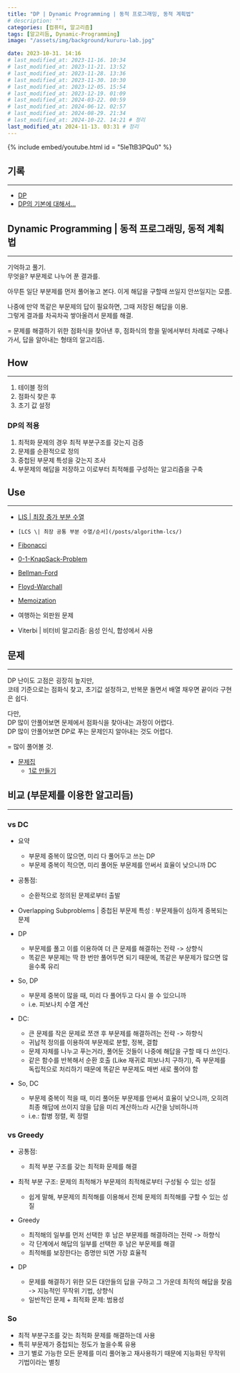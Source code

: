 ```yaml
---
title: "DP | Dynamic Programming | 동적 프로그래밍, 동적 계획법"
# description: ""
categories: [컴퓨터, 알고리즘]
tags: [알고리듬, Dynamic-Programming]
image: "/assets/img/background/kururu-lab.jpg"

date: 2023-10-31. 14:16
# last_modified_at: 2023-11-16. 10:34
# last_modified_at: 2023-11-21. 13:52
# last_modified_at: 2023-11-28. 13:36
# last_modified_at: 2023-11-30. 10:30
# last_modified_at: 2023-12-05. 15:54
# last_modified_at: 2023-12-19. 01:09
# last_modified_at: 2024-03-22. 00:59
# last_modified_at: 2024-06-12. 02:57
# last_modified_at: 2024-08-29. 21:34
# last_modified_at: 2024-10-22. 14:21 # 정리
last_modified_at: 2024-11-13. 03:31 # 정리
---
```


{% include embed/youtube.html id = "5leTtB3PQu0" %}

## 기록

---

- [DP](https://namu.wiki/w/%EB%8F%99%EC%A0%81%20%EA%B3%84%ED%9A%8D%EB%B2%95)
- [DP의 기본에 대해서...](https://stonejjun.tistory.com/23)

## Dynamic Programming | 동적 프로그래밍, 동적 계획법

---

기억하고 풀기.  
무엇을? 부문제로 나누어 푼 결과를.  

아무튼 일단 부분제를 먼저 풀어놓고 본다. 이게 해답을 구할때 쓰일지 안쓰일지는 모름.  

나중에 만약 똑같은 부문제의 답이 필요하면, 그때 저장된 해답을 이용.  
그렇게 결과를 차곡차곡 쌓아올려서 문제를 해결.  

= 문제를 해결하기 위한 점화식을 찾아낸 후, 점화식의 항을 밑에서부터 차례로 구해나가서, 답을 알아내는 형태의 알고리듬.  

## How

---

1. 테이블 정의
2. 점화식 찾은 후
3. 초기 값 설정

### DP의 적용

1. 최적화 문제의 경우 최적 부분구조를 갖는지 검증
2. 문제를 순환적으로 정의
3. 중첩된 부문제 특성을 갖는지 조사
4. 부문제의 해답을 저장하고 이로부터 최적해를 구성하는 알고리즘을 구축

## Use

---

- [LIS \| 최장 증가 부분 수열](/posts/algorithm-lis/)
- `[LCS \| 최장 공통 부분 수열/순서](/posts/algorithm-lcs/)`

- [Fibonacci](/posts/algorithm-fibonacci/)
- [0-1-KnapSack-Problem](/posts/0-1-knapsack-problem/)
- [Bellman-Ford](/posts/algorithm-bellman-ford/)
- [Floyd-Warchall](/posts/algorithm-floyd-warchall/)

- [Memoization](/posts/algorithm-memoization/)

- 여행하는 외판원 문제
- Viterbi \| 비터비 알고리즘: 음성 인식, 합성에서 사용

## 문제

---

DP 난이도 고점은 굉장히 높지만,  
코테 기준으로는 점화식 찾고, 초기값 설정하고, 반복문 돌면서 배열 채우면 끝이라 구현은 쉽다.  

다만,  
DP 많이 안풀어보면 문제에서 점화식을 찾아내는 과정이 어렵다.  
DP 많이 안풀어보면 DP로 푸는 문제인지 알아내는 것도 어렵다.  

= 많이 풀어볼 것.  

- [문제집](https://www.acmicpc.net/workbook/view/7319)
  - [1로 만들기](https://www.acmicpc.net/problem/1463)  

## 비교 (부문제를 이용한 알고리듬)

---

### vs DC

- 요약
  - 부문제 중복이 많으면, 미리 다 풀어두고 쓰는 DP
  - 부문제 중복이 적으면, 미리 풀어둔 부문제를 안써서 효율이 낮으니까 DC

- 공통점:
  - 순환적으로 정의된 문제로부터 출발

- Overlapping Subproblems \| 중첩된 부문제 특성 : 부문제들이 심하게 중복되는 문제

- DP
  - 부문제를 풀고 이를 이용하여 더 큰 문제를 해결하는 전략 -> 상향식
  - 똑같은 부문제는 딱 한 번만 풀어두면 되기 때문에, 똑같은 부문제가 많으면 많을수록 유리

- So, DP
  - 부문제 중복이 많을 때, 미리 다 풀어두고 다시 쓸 수 있으니까
  - i.e. 피보나치 수열 계산

- DC:
  - 큰 문제를 작은 문제로 쪼갠 후 부문제를 해결하려는 전략 -> 하향식
  - 귀납적 정의를 이용하여 부문제로 분할, 정복, 결합
  - 문제 자체를 나누고 푸는거라, 풀어둔 것들이 나중에 해답을 구할 때 다 쓰인다.
  - 같은 함수를 반복해서 순환 호출 (Like 재귀로 피보나치 구하기), 즉 부문제를 독립적으로 처리하기 때문에 똑같은 부문제도 매번 새로 풀어야 함

- So, DC
  - 부문제 중복이 적을 때, 미리 풀어둔 부문제를 안써서 효율이 낮으니까, 오히려 최종 해답에 쓰이지 않을 답을 미리 계산하느라 시간을 낭비하니까
  - i.e.: 합병 정렬, 퀵 정렬

### vs Greedy

- 공통점:
  - 최적 부분 구조를 갖는 최적화 문제를 해결

- 최적 부분 구조: 문제의 최적해가 부문제의 최적해로부터 구성될 수 있는 성질
  - 쉽게 말해, 부문제의 최적해를 이용해서 전체 문제의 최적해를 구할 수 있는 성질

- Greedy
  - 최적해의 일부를 먼저 선택한 후 남은 부문제를 해결하려는 전략 -> 하향식
  - 각 단계에서 해답의 일부를 선택한 후 남은 부문제를 해결
  - 최적해를 보장한다는 증명만 되면 가장 효율적

- DP
  - 문제를 해결하기 위한 모든 대안들의 답을 구하고 그 가운데 최적의 해답을 찾음 -> 지능적인 무작위 기법, 상향식
  - 일반적인 문제 + 최적화 문제: 범용성

### So

- 최적 부분구조를 갖는 최적화 문제를 해결하는데 사용
- 특히 부문제가 중첩되는 정도가 높을수록 유용
- 크기 별로 가능한 모든 문제를 미리 풀어놓고 재사용하기 때문에 지능화된 무작위 기법이라는 별칭
